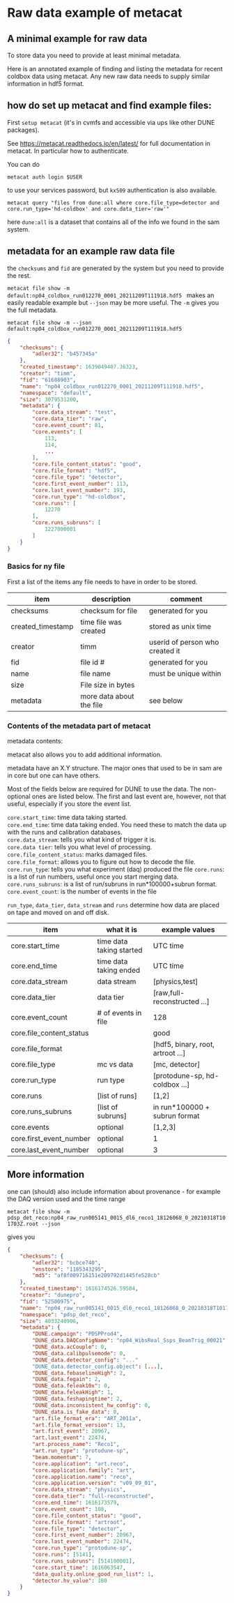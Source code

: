 # Raw data example of metacat

## A minimal example for raw data

To store data you need to provide at least minimal metadata.

Here is an annotated example of finding and listing the metadata for recent coldbox data using metacat.  Any new raw data needs to supply similar information in hdf5 format.

## how do set up metacat and find example files:

First `setup metacat` (it's in cvmfs and accessible via ups like other DUNE packages).

See https://metacat.readthedocs.io/en/latest/ for full documentation in metacat.  In particular how to authenticate.  

You can do

```metacat auth login $USER```

to use your services password, but `kx509` authentication is also available.

```metacat query "files from dune:all where core.file_type=detector and core.run_type='hd-coldbox' and core.data_tier='raw'"```

here `dune:all` is a dataset that contains all of the info we found in the sam system.

## metadata for an example raw data file

the `checksums` and `fid` are generated by the system but you need to provide the rest.

```metacat file show -m default:np04_coldbox_run012270_0001_20211209T111918.hdf5 ```
makes an easily readable example but `--json` may be more useful. The `-m` gives you the full metadata.

```metacat file show -m --json default:np04_coldbox_run012270_0001_20211209T111918.hdf5 ```
```json
{
    "checksums": {
        "adler32": "b457345a"
    },
    "created_timestamp": 1639049407.36323,
    "creator": "timm",
    "fid": "61688903",
    "name": "np04_coldbox_run012270_0001_20211209T111918.hdf5",
    "namespace": "default",
    "size": 3079531200,
    "metadata": {
        "core.data_stream": "test",
        "core.data_tier": "raw",
        "core.event_count": 81,
        "core.events": [
            113,
            114,
            ...
        ],
        "core.file_content_status": "good",
        "core.file_format": "hdf5",
        "core.file_type": "detector",
        "core.first_event_number": 113,
        "core.last_event_number": 193,
        "core.run_type": "hd-coldbox",
        "core.runs": [
            12270
        ],
        "core.runs_subruns": [
            1227000001
        ]
    }
}
```

### Basics for ny file

First a list of the items any file needs to have in order to be stored.

| item | description | comment |
|---------------------|------------------|--------------
| checksums | checksum for file | generated for you |
| created_timestamp | time file was created | stored as unix time |
|creator           |	timm | userid of person who created it|
|fid          | file id #       | generated for you|
|name                | file name | must be unique within |namespace | 	metacat file namespace | |
|size                | File size in bytes | |
| metadata | more data about the file | see below|

### Contents of the metadata part of metacat

metadata contents:

metacat also allows you to add additional information.

metadata have an X.Y structure. The major ones that used to be in sam are in core but one can have others.

Most of the fields below are required for DUNE to use the data. The non-optional ones are listed below.  The first and last event are, however, not that useful, especially if you store the event list.

`core.start_time`:
    time data taking started.  
`core.end_time`:
    time data taking ended.  You need these to match the data up with the runs and calibration databases.  
`core.data_stream`:
 tells you what kind of trigger it is.  
`core.data tier`:
 tells you what level of processing.  
`core.file_content_status`:
 marks damaged files.  
`core.file_format`:
  allows you to figure out how to decode the file.   
`core.run_type`:
    tells you what experiment (daq) produced the file
`core.runs`:
    is a list of run numbers, useful once you start merging data.  
`core.runs_subruns`:
    is a list of run/subruns in run*100000+subrun format.  
`core.event_count`:
    is the number of events in the file

`run_type`, `data_tier`, `data_stream` and `runs` determine how data are placed on tape and moved on and off disk.


| item | what it is | example values|
| ----------| ----------- | --------- |
|core.start_time | time data taking started | UTC time|
|core.end_time | time data taking ended | UTC time|
|core.data_stream    | data stream  | [physics,test] |
|    core.data_tier  |  data tier  | [raw,full-reconstructed ...] |
| core.event_count    | # of events in file | 128 |
|    core.file_content_status |    | good|
|    core.file_format    |   | [hdf5, binary, root, artroot ...] |
|    core.file_type      | mc vs data | [mc, detector]  |
|    core.run_type       | run type| [protodune-sp, hd-coldbox ...] |
|    core.runs           | [list of runs]   | [1,2] |
|    core.runs_subruns   | [list of subruns] | in run*100000 + subrun format|
|    core.events      | optional | [1,2,3] |
|    core.first_event_number| optional | 1|
|    core.last_event_number|  optional | 3 |

## More information

one can (should) also include information about provenance - for example the DAQ version used and the time range

```metacat file show -m pdsp_det_reco:np04_raw_run005141_0015_dl6_reco1_18126068_0_20210318T101703Z.root --json```

gives you


```json
{
    "checksums": {
        "adler32": "bcbce740",
        "enstore": "1185343295",
        "md5": "af8f009716151e209792d1445fe528cb"
    },
    "created_timestamp": 1616174526.59504,
    "creator": "dunepro",
    "fid": "52500975",
    "name": "np04_raw_run005141_0015_dl6_reco1_18126068_0_20210318T101703Z.root",
    "namespace": "pdsp_det_reco",
    "size": 4033240906,
    "metadata": {
        "DUNE.campaign": "PDSPProd4",
        "DUNE_data.DAQConfigName": "np04_WibsReal_Ssps_BeamTrig_00021",
        "DUNE_data.acCouple": 0,
        "DUNE_data.calibpulsemode": 0,
        "DUNE_data.detector_config": "..."
        "DUNE_data.detector_config.object": [...],
        "DUNE_data.febaselineHigh": 2,
        "DUNE_data.fegain": 2,
        "DUNE_data.feleak10x": 0,
        "DUNE_data.feleakHigh": 1,
        "DUNE_data.feshapingtime": 2,
        "DUNE_data.inconsistent_hw_config": 0,
        "DUNE_data.is_fake_data": 0,
        "art.file_format_era": "ART_2011a",
        "art.file_format_version": 13,
        "art.first_event": 20967,
        "art.last_event": 22474,
        "art.process_name": "Reco1",
        "art.run_type": "protodune-sp",
        "beam.momentum": 7,
        "core.application": "art.reco",
        "core.application.family": "art",
        "core.application.name": "reco",
        "core.application.version": "v09_09_01",
        "core.data_stream": "physics",
        "core.data_tier": "full-reconstructed",
        "core.end_time": 1616173579,
        "core.event_count": 108,
        "core.file_content_status": "good",
        "core.file_format": "artroot",
        "core.file_type": "detector",
        "core.first_event_number": 20967,
        "core.last_event_number": 22474,
        "core.run_type": "protodune-sp",
        "core.runs": [5141],
        "core.runs_subruns": [514100001],
        "core.start_time": 1616063547,
        "data_quality.online_good_run_list": 1,
        "detector.hv_value": 180
    }
}
```
